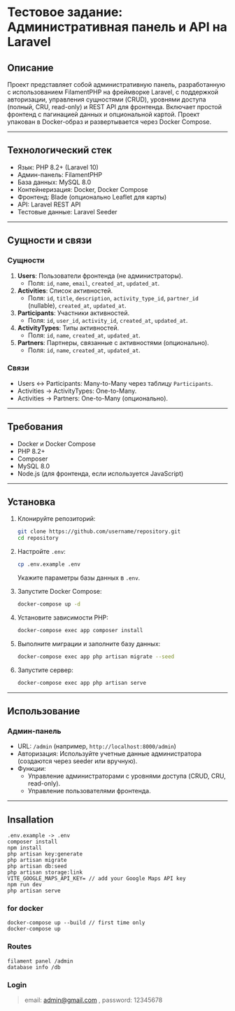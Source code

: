 # Тестовое задание: Административная панель и API на Laravel

## Описание

Проект представляет собой административную панель, разработанную с использованием FilamentPHP на фреймворке Laravel, с
поддержкой авторизации, управления сущностями (CRUD), уровнями доступа (полный, CRU, read-only) и REST API для
фронтенда. Включает простой фронтенд с пагинацией данных и опциональной картой. Проект упакован в Docker-образ и
развертывается через Docker Compose.

---

## Технологический стек

- Язык: PHP 8.2+ (Laravel 10)
- Админ-панель: FilamentPHP
- База данных: MySQL 8.0
- Контейнеризация: Docker, Docker Compose
- Фронтенд: Blade (опционально Leaflet для карты)
- API: Laravel REST API
- Тестовые данные: Laravel Seeder

---

## Сущности и связи

### Сущности

1. **Users**: Пользователи фронтенда (не администраторы).
    - Поля: `id`, `name`, `email`, `created_at`, `updated_at`.
2. **Activities**: Список активностей.
    - Поля: `id`, `title`, `description`, `activity_type_id`, `partner_id` (nullable), `created_at`, `updated_at`.
3. **Participants**: Участники активностей.
    - Поля: `id`, `user_id`, `activity_id`, `created_at`, `updated_at`.
4. **ActivityTypes**: Типы активностей.
    - Поля: `id`, `name`, `created_at`, `updated_at`.
5. **Partners**: Партнеры, связанные с активностями (опционально).
    - Поля: `id`, `name`, `created_at`, `updated_at`.

### Связи

- Users ↔ Participants: Many-to-Many через таблицу `Participants`.
- Activities → ActivityTypes: One-to-Many.
- Activities → Partners: One-to-Many (опционально).

---

## Требования

- Docker и Docker Compose
- PHP 8.2+
- Composer
- MySQL 8.0
- Node.js (для фронтенда, если используется JavaScript)

---

## Установка

1. Клонируйте репозиторий:
   ```bash
   git clone https://github.com/username/repository.git
   cd repository
   ```

2. Настройте `.env`:
   ```bash
   cp .env.example .env
   ```
   Укажите параметры базы данных в `.env`.

3. Запустите Docker Compose:
   ```bash
   docker-compose up -d
   ```

4. Установите зависимости PHP:
   ```bash
   docker-compose exec app composer install
   ```

5. Выполните миграции и заполните базу данных:
   ```bash
   docker-compose exec app php artisan migrate --seed
   ```

6. Запустите сервер:
   ```bash
   docker-compose exec app php artisan serve
   ```

---

## Использование

### Админ-панель

- URL: `/admin` (например, `http://localhost:8000/admin`)
- Авторизация: Используйте учетные данные администратора (создаются через seeder или вручную).
- Функции:
    - Управление администраторами с уровнями доступа (CRUD, CRU, read-only).
    - Управление пользователями фронтенда.

---

## Insallation

```
.env.example -> .env
composer install
npm install
php artisan key:generate
php artisan migrate
php artisan db:seed
php artisan storage:link
VITE_GOOGLE_MAPS_API_KEY= // add your Google Maps API key
npm run dev
php artisan serve
```

### for docker

``` 
docker-compose up --build // first time only
docker-compose up
```

### Routes

```
filament panel /admin
database info /db
```

### Login

> email: admin@gmail.com ,
> password: 12345678